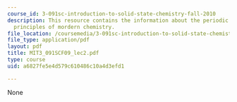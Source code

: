```yaml
---
course_id: 3-091sc-introduction-to-solid-state-chemistry-fall-2010
description: This resource contains the information about the periodic table and the
  principles of mordern chemistry.
file_location: /coursemedia/3-091sc-introduction-to-solid-state-chemistry-fall-2010/a6827fe5e4d579c610486c10a4d3efd1_MIT3_091SCF09_lec2.pdf
file_type: application/pdf
layout: pdf
title: MIT3_091SCF09_lec2.pdf
type: course
uid: a6827fe5e4d579c610486c10a4d3efd1

---
```

None